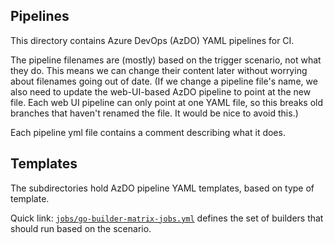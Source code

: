 ## Pipelines

This directory contains Azure DevOps (AzDO) YAML pipelines for CI.

The pipeline filenames are (mostly) based on the trigger scenario, not what they
do. This means we can change their content later without worrying about
filenames going out of date. (If we change a pipeline file's name, we also need
to update the web-UI-based AzDO pipeline to point at the new file. Each web UI
pipeline can only point at one YAML file, so this breaks old branches that
haven't renamed the file. It would be nice to avoid this.)

Each pipeline yml file contains a comment describing what it does.

## Templates

The subdirectories hold AzDO pipeline YAML templates, based on type of template.

Quick link: [`jobs/go-builder-matrix-jobs.yml`](jobs/go-builder-matrix-jobs.yml)
defines the set of builders that should run based on the scenario.
